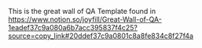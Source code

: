 This is the great wall of QA Template found in https://www.notion.so/joyfill/Great-Wall-of-QA-1eadef37c9a080a6b7acc395837f4c25?source=copy_link#20ddef37c9a0801c8a8fe834c8f27f4a